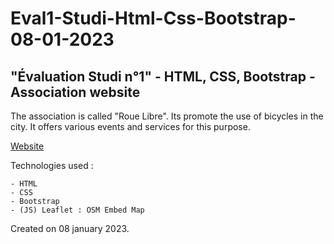 # Eval1-Studi-Html-Css-Bootstrap-08-01-2023

## "Évaluation Studi n°1" - HTML, CSS, Bootstrap - Association website

The association is called "Roue Libre".
Its promote the use of bicycles in the city. It offers various events and services for this purpose.

[Website](https://rouelibre-floretcl.netlify.app)

Technologies used :

    - HTML
    - CSS
    - Bootstrap
    - (JS) Leaflet : OSM Embed Map 

Created on 08 january 2023.
